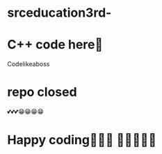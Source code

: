 # srceducation3rd-
# C++ code here📍
Codelikeaboss


# repo closed
💕💕💕😁😁😁😁


# Happy coding🙂🙂🙂 🤘🤘🙏🙏🙏

